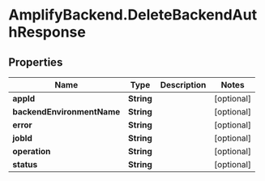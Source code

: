 # AmplifyBackend.DeleteBackendAuthResponse

## Properties

Name | Type | Description | Notes
------------ | ------------- | ------------- | -------------
**appId** | **String** |  | [optional] 
**backendEnvironmentName** | **String** |  | [optional] 
**error** | **String** |  | [optional] 
**jobId** | **String** |  | [optional] 
**operation** | **String** |  | [optional] 
**status** | **String** |  | [optional] 


